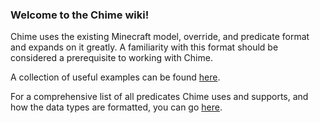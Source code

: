 ### Welcome to the Chime wiki!

Chime uses the existing Minecraft model, override, and predicate format and expands on it greatly. A familiarity with this format should be considered a prerequisite to working with Chime.

A collection of useful examples can be found [here](https://github.com/emilyalexandra/chime/wiki/Examples).

For a comprehensive list of all predicates Chime uses and supports, and how the data types are formatted, you can go [here](https://github.com/emilyalexandra/chime/wiki/Predicates).